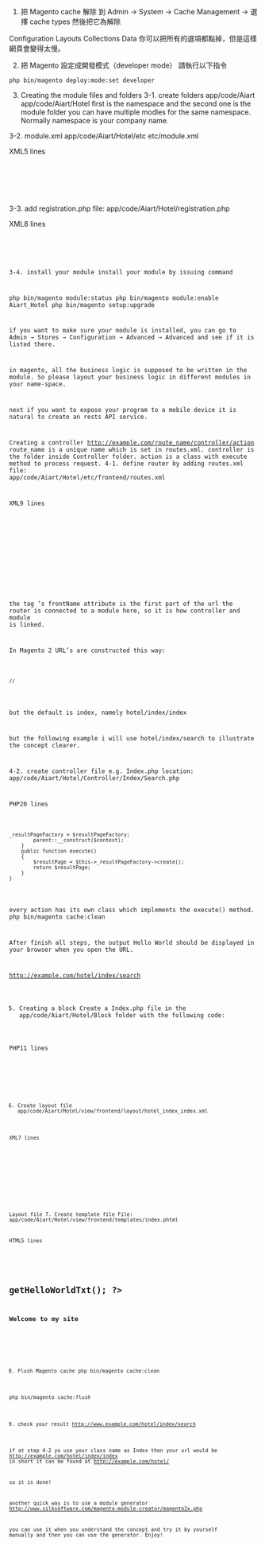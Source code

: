 1. 把 Magento cache 解除
到 Admin → System → Cache Management → 選擇 cache types 然後把它為解除

Configuration
Layouts
Collections Data
你可以把所有的選項都點掉，但是這樣網頁會變得太慢。

2. 把 Magento 設定成開發模式（developer mode）
請執行以下指令
<pre><code>php bin/magento deploy:mode:set developer
</code></pre>

3. Creating the module files and folders
3-1. create folders
app/code/Aiart
app/code/Aiart/Hotel
first is the namespace and the second one is the module folder
you can have multiple modles for the same namespace. Normally namespace is your company name.

3-2. module.xml
app/code/Aiart/Hotel/etc
etc/module.xml

XML5 lines
<pre><code>
<?xml version="1.0"?>
<config xmlns:xsi="http://www.w3.org/2001/XMLSchema-instance" xsi:noNamespaceSchemaLocation="urn:magento:framework:Module/etc/module.xsd">
    <module name="Aiart_Hotel" setup_version="1.0.0" />
</config>
</code></pre>

3-3. add registration.php
file: app/code/Aiart/Hotel/registration.php

XML8 lines

<pre><code>
<?php 
\Magento\Framework\Component\ComponentRegistrar::register(
    \Magento\Framework\Component\ComponentRegistrar::MODULE,
    'Aiart_Hotel',
    __DIR__
);
</code></pre>

3-4. install your module
install your module by issuing command

php bin/magento module:status
php bin/magento module:enable Aiart_Hotel
php bin/magento setup:upgrade

if you want to make sure your module is installed, you can go to Admin → Stores → Configuration → Advanced → Advanced and see if it is listed there.

in magento, all the business logic is supposed to be written in the module. So please layout your business logic in different modules in your name-space.

next if you want to expose your program to a mobile device it is natural to create an rests API service.

Creating a controller
http://example.com/route_name/controller/action
route_name is a unique name which is set in routes.xml.
controller is the folder inside Controller folder.
action is a class with execute method to process request.
4-1. define router by adding routes.xml
file: app/code/Aiart/Hotel/etc/frontend/routes.xml

XML9 lines

<pre><code>
<?xml version="1.0" ?>
<config xmlns:xsi="http://www.w3.org/2001/XMLSchema-instance" xsi:noNamespaceSchemaLocation="urn:magento:framework:App/etc/routes.xsd">
    <router id="standard">
        <route frontName="hotel" id="hotel">
            <module name="Aiart_Hotel"/>
        </route>
    </router>
</config>
</code></pre>

the tag ‘s frontName attribute is the first part of the url
the router is connected to a module here, so it is how controller and module is linked.

In Magento 2 URL’s are constructed this way:

<pre><code>
<frontName>/<controler_folder_name>/<controller_class_name>
</code></pre>

but the default is index, namely
hotel/index/index

but the following example i will use
hotel/index/search to illustrate the concept clearer.

4-2. create controller file e.g. Index.php
location: app/code/Aiart/Hotel/Controller/Index/Search.php

PHP20 lines

<pre><code>
<?php 
namespace Aiart\Hotel\Controller\Index; 
use Magento\Framework\App\Action\Context; 
use Magento\Framework\View\Result\PageFactory;
class Search extends \Magento\Framework\App\Action\Action { 
    protected $_resultPageFactory; 
    public function __construct(Context $context, PageFactory $resultPageFactory) { 
        $this->_resultPageFactory = $resultPageFactory;
        parent::__construct($context);
    }
    public function execute()
    {
        $resultPage = $this->_resultPageFactory->create();
        return $resultPage;
    }
}
</code></pre>
every action has its own class which implements the execute() method.
php bin/magento cache:clean

After finish all steps, the output Hello World should be displayed in your browser when you open the URL.

http://example.com/hotel/index/search

5. Creating a block
Create a Index.php file in the app/code/Aiart/Hotel/Block folder with the following code:

PHP11 lines

<pre><code>
<?php
namespace Aiart\Hotel\Block;
class Index extends \Magento\Framework\View\Element\Template
{
    public function getHelloWorldTxt()
    {
        return 'Hello world!';
    }
}
</code></pre>

6. Create layout file
app/code/Aiart/Hotel/view/frontend/layout/hotel_index_index.xml

XML7 lines

<pre><code>
<?xml version="1.0"?>
<page xmlns:xsi="http://www.w3.org/2001/XMLSchema-instance" layout="1column" xsi:noNamespaceSchemaLocation="urn:magento:framework:View/Layout/etc/page_configuration.xsd">
    <referenceContainer name="content">
        <block class="Aiart\Hotel\Block\Index" name="aiart_index_index" template="Aiart_Hotel::index.phtml" />
    </referenceContainer>
</page>
</code></pre>

Layout file
7. Create template file
File: app/code/Aiart/Hotel/view/frontend/templates/index.phtml

HTML5 lines

<pre><code>
<p>
<h1><?php echo $this->getHelloWorldTxt(); ?></h1>
<h2>Welcome to my site</h2>
</p>
</code></pre>

8. Flush Magento cache
php bin/magento cache:clean

php bin/magento cache:flush

9. check your result
http://www.example.com/hotel/index/search

if at step 4-2 yo use your class name as Index then your url would be http://example.com/hotel/index/index
in short it can be found at
http://example.com/hotel/



so it is done!

another quick way is to use a module generator
http://www.silksoftware.com/magento-module-creator/magento2x.php

you can use it when you understand the concept and try it by yourself manually and then you can use the generator. Enjoy!
